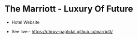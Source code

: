 # The Marriott - Luxury Of Future

* Hotel Website

* See live:-
https://dhruv-paghdal.github.io/marriott/
